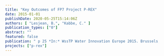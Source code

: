 ```yaml
---
title: "Key Outcomes of FP7 Project P-REX"
date: 2015-01-01
publishDate: 2020-05-25T15:14:06Z
authors: [ "Lesjean, B.", "Kabbe, C." ]
publication_types: ["0"]
abstract: ""
featured: false
publication: " p 25 *In:* WssTP Water Innovation Europe 2015. Brussels, Belgium. 24-26 June 2015"
projects: ["p-rex"]
---
```


